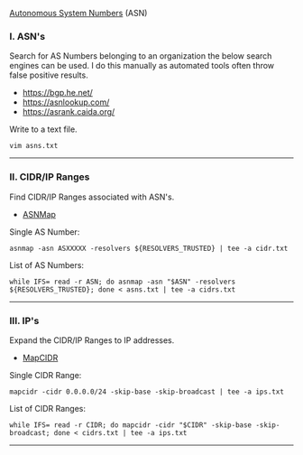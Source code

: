 [Autonomous System Numbers](https://www.iana.org/assignments/as-numbers/as-numbers.xhtml) (ASN)

### I. ASN's
Search for AS Numbers belonging to an organization the below search engines can be used. I do this manually as automated tools often throw false positive results.
- https://bgp.he.net/
- https://asnlookup.com/
- https://asrank.caida.org/

Write to a text file.
```shell
vim asns.txt
```

---

### II. CIDR/IP Ranges 
Find CIDR/IP Ranges associated with ASN's.
- [ASNMap](https://github.com/projectdiscovery/asnmap)

Single AS Number:
```shell
asnmap -asn ASXXXXX -resolvers ${RESOLVERS_TRUSTED} | tee -a cidr.txt
```
List of AS Numbers:
```shell
while IFS= read -r ASN; do asnmap -asn "$ASN" -resolvers ${RESOLVERS_TRUSTED}; done < asns.txt | tee -a cidrs.txt
```

---

### III. IP's
Expand the CIDR/IP Ranges to IP addresses.
- [MapCIDR](https://github.com/projectdiscovery/mapcidr)

Single CIDR Range:
```shell
mapcidr -cidr 0.0.0.0/24 -skip-base -skip-broadcast | tee -a ips.txt
```
List of CIDR Ranges:
```shell
while IFS= read -r CIDR; do mapcidr -cidr "$CIDR" -skip-base -skip-broadcast; done < cidrs.txt | tee -a ips.txt
```

---

